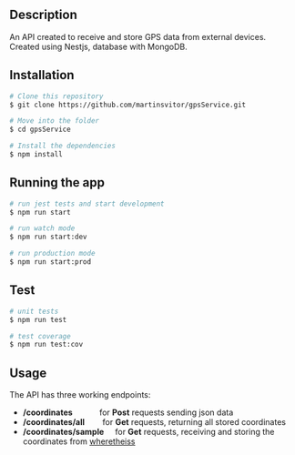 ## Description

An API created to receive and store GPS data from external devices. \
Created using Nestjs, database with MongoDB.

## Installation

```bash
# Clone this repository
$ git clone https://github.com/martinsvitor/gpsService.git

# Move into the folder
$ cd gpsService

# Install the dependencies
$ npm install
```

## Running the app

```bash
# run jest tests and start development
$ npm run start

# run watch mode
$ npm run start:dev

# run production mode
$ npm run start:prod
```

## Test

```bash
# unit tests
$ npm run test

# test coverage
$ npm run test:cov
```

## Usage

The API has three working endpoints:

- **/coordinates**            for **Post** requests sending json data
- **/coordinates/all**        for **Get** requests, returning all stored coordinates
- **/coordinates/sample**     for **Get** requests, receiving and storing the coordinates from [wheretheiss](https://wheretheiss.at/)
